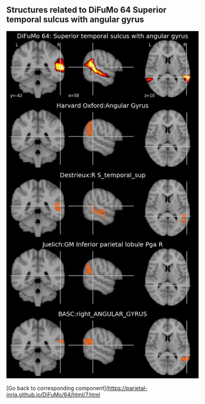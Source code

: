 


## Structures related to DiFuMo 64 Superior temporal sulcus with angular gyrus

![7](7.jpg "Structures related to DiFuMo 64 Superior temporal sulcus with angular gyrus")

[Go back to corresponding component](https://parietal-inria.github.io/DiFuMo/64/html/7.html